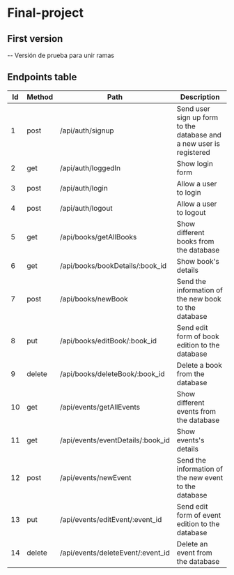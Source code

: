 # Final-project
## First version

-- Versión de prueba para unir ramas


## Endpoints table

| Id | Method | Path | Description|
| ------ | ------ | ------ | ------ |
| 1 | post | /api/auth/signup | Send user sign up form to the database and a new user is registered |
| 2 | get | /api/auth/loggedIn | Show login form |
| 3 | post | /api/auth/login | Allow a user to login |
| 4 | post | /api/auth/logout | Allow a user to logout |
| 5 | get | /api/books/getAllBooks | Show different books from the database |
| 6 | get | /api/books/bookDetails/:book_id | Show book's details |
| 7 | post | /api/books/newBook | Send the information of the new book to the database |
| 8 | put | /api/books/editBook/:book_id | Send edit form of book edition to the database |
| 9 | delete | /api/books/deleteBook/:book_id | Delete a book from the database |
| 10 | get | /api/events/getAllEvents | Show different events from the database |
| 11 | get | /api/events/eventDetails/:book_id | Show events's details |
| 12 | post | /api/events/newEvent | Send the information of the new event to the database |
| 13 | put | /api/events/editEvent/:event_id | Send edit form of event edition to the database |
| 14 | delete | /api/events/deleteEvent/:event_id | Delete an event from the database |
